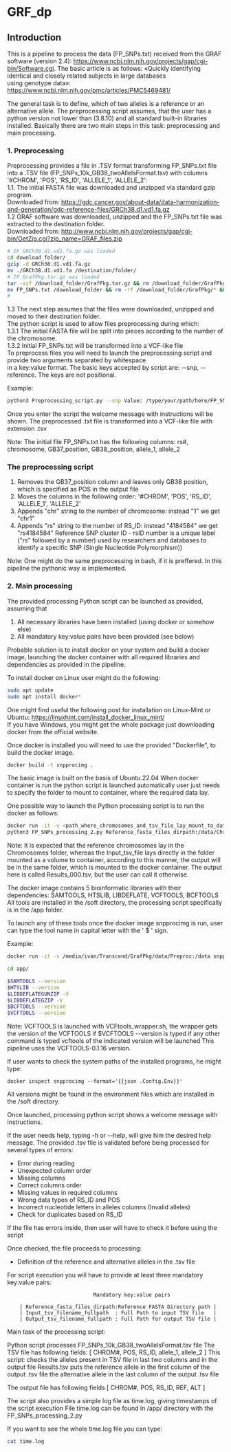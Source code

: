 # GRF_dp

## Introduction

This is a pipeline to process the data (FP_SNPs.txt) received from the GRAF software (version 2.4): 
https://www.ncbi.nlm.nih.gov/projects/gap/cgi-bin/Software.cgi.
The basic article is as follows: «Quickly identifying identical and closely related subjects in large databases \
using genotype data»: https://www.ncbi.nlm.nih.gov/pmc/articles/PMC5469481/

The general task is to define, which of two alleles is a reference or an alternative allele.
The preprocessing script assumes, that the user has a python version not lower than (3.8.10) and all standard built-in libraries installed.
Basically there are two main steps in this task: preprocessing and main processing.

### 1. Preprocessing
   Preprocessing provides a file in .TSV format transforming FP_SNPs.txt file into a .TSV file (FP_SNPs_10k_GB38_twoAllelsFormat.tsv)
   with columns '#CHROM', 'POS', 'RS_ID', 'ALLELE_1', 'ALLELE_2': \
   1.1. The initial FASTA file was downloaded and unzipped via standard gzip program. \
   Downloaded from: https://gdc.cancer.gov/about-data/data-harmonization-and-generation/gdc-reference-files/GRCh38.d1.vd1.fa.gz \
   1.2 GRAF software was downloaded, unzipped and the FP_SNPs.txt file was extracted to the destination folder. \
   Downloaded from: http://www.ncbi.nlm.nih.gov/projects/gap/cgi-bin/GetZip.cgi?zip_name=GRAF_files.zip
   ```sh
   # IF GRCh38.d1.vd1.fa.gz was loaded 
   cd download_folder/ 
   gzip -d GRCh38.d1.vd1.fa.gz
   mv ./GRCh38.d1.vd1.fa /destination/folder/
   # IF GrafPkg.tar.gz was loaded
   tar -xzf /download_folder/GrafPkg.tar.gz && rm /download_folder/GrafPkg.tar.gz
   mv FP_SNPs.txt /download_folder && rm -rf /download_folder/GrafPkg/* && mkdir /download_folder/GrafPkg/data/ && mv /download_folder/FP_SNPs.txt /download_folder/GrafPkg/data/FP_SNPs.txt
   #
   ```
   1.3 The next step assumes that the files were downloaded, unzipped and moved to their destination folder. \
   The python script is used to allow files preprocessing during which: \
     1.3.1 The initial FASTA file will be split into pieces according to the number of the chromosome. \
     1.3.2 Initial FP_SNPs.txt will be transformed into a VCF-like file \
   To preprocess files you will need to launch the preprocessing script and provide two arguments separated by whitespace \
   in a key:value format. The basic keys accepted by script are: --snp, --reference. The keys are not positional.
   
   Example:
   ```sh
   python3 Preprocessing_script.py --snp Value: /type/your/path/here/FP_SNPs.txt --reference:/type/your/path/here/GRCh38.d1.vd1.fa
   ```
   Once you enter the script the welcome message with instructions will be shown.
   The preprocessed .txt file is transformed into a VCF-like file with extension .tsv

   Note: The initial file FP_SNPs.txt has the following columns: rs#, chromosome, GB37_position, GB38_position, allele_1, allele_2
   
   ### The preprocessing script
   
   1. Removes the GB37_position column and leaves only GB38 position, which is specified as POS in the output file
   2. Moves the columns in the following order: '#CHROM', 'POS', 'RS_ID', 'ALLELE_1', 'ALLELE_2'
   3. Appends "chr" string to the number of chromosome: instead "1" we get "chr1"
   4. Appends "rs" string to the number of RS_ID: instead "4184584" we get "rs4184584"
      Reference SNP cluster ID - rsID number is a unique label ("rs" followed by a number) used by researchers and databases to identify a specific SNP (Single Nucleotide Polymorphism))

   Note: One might do the same preprocessing in bash, if it is preffered. In this pipeline the pythonic way is implemented.

### 2. Main processing

The provided processing Python script can be launched as provided, assuming that 
1. All necessary libraries have been installed (using docker or somehow else)
2. All mandatory key:value pairs have been provided (see below)

Probable solution is to install docker on your system and build a docker image,
launching the docker container with all required libraries and dependencies as provided in the pipeline.

To install docker on Linux user might do the following:
```sh
sudo apt update
sudo apt install docker*
```
One might find useful the following post for installation on Linux-Mint or Ubuntu: https://linuxhint.com/install_docker_linux_mint/ \
If you have Windows, you might get the whole package just downloading docker from the official website.

Once docker is installed you will need to use the provided "Dockerfile", to build the docker image.
```sh
docker build -t snpprocimg .
```
The basic image is built on the basis of Ubuntu.22.04
When docker container is run the python script is launched automatically
user just needs to specify the folder to mount to container, where the required data lay.

One possible way to launch the Python processing script is to run the docker as follows:
```sh
docker run -it -v <path_where_chromosomes_and_tsv_file_lay_mount_to_data>:/data snpprocimg /bin/bash
python3 FP_SNPs_processing_2.py Reference_fasta_files_dirpath:/data/Chromosomes Input_tsv_filename_fullpath:/data/FP_SNPs_10k_GB38_twoAllelsFormat.tsv Output_tsv_filename_fullpath:/data/Results_000.tsv

```
Note: It is expected that the reference chromosomes lay in the Chromosomes folder, whereas the Input_tsv_file lays directly in the folder mounted as a volume to container,
according to this manner, the output will be in the same folder, which is mounted to the docker container. The output here is called Results_000.tsv, but the user can call it otherwise.

The docker image contains 5 bioinformatic libraries with their dependencies: SAMTOOLS, HTSLIB, LIBDEFLATE, VCFTOOLS, BCFTOOLS
All tools are installed in the /soft directory, the processing script specifically is in the /app folder.

To launch any of these tools once the docker image snpprocimg is run, user can type the tool name in capital letter with the ' $ ' sign.

Example:
```sh
docker run -it -v /media/ivan/Transcend/GrafPkg/data/Preproc:/data snpprocimg /bin/bash

cd app/

$SAMTOOLS --version
$HTSLIB --version
$LIBDEFLATEGUNZIP -V
$LIBDEFLATEGZIP -V
$BCFTOOLS --version
$VCFTOOLS --version
```
Note: VCFTOOLS is launched with VCFtools_wrapper.sh, 
the wrapper gets the version of the VCFTOOLS if $VCFTOOLS --version is typed
if any other command is typed vcftools of the indicated version will be launched
This pipeline uses the VCFTOOLS-0.1.16 version.

If user wants to check the system paths of the installed programs, he might type:
```
docker inspect snpprocimg --format='{{json .Config.Env}}'
```
All versions might be found in the environment files which are installed in the /soft directory.

Once launched, processing python script shows a welcome message with instructions.

If the user needs help, typing -h or --help, will give him the desired help message.
The provided .tsv file is validated before being processed for several types of errors:

- Error during reading
- Unexpected column order
- Missing columns
- Correct columns order
- Missing values in required columns
- Wrong data types of RS_ID and POS
- Incorrect nucleotide letters in alleles columns (Invalid alleles)
- Check for duplicates based on RS_ID

If the file has errors inside, then user will have to check it before using the script

Once checked, the file proceeds to processing:

- Definition of the reference and alternative alleles in the .tsv file

For script execution you will have to provide at least three mandatory key:value pairs:

								Mandatory key:value pairs

		| Reference_fasta_files_dirpath:Reference FASTA Directory path |
		| Input_tsv_filename_fullpath  : Full Path to input TSV file   |
		| Output_tsv_filename_fullpath : Full Path for output TSV file |

Main task of the processing script:

Python script processes FP_SNPs_10k_GB38_twoAllelsFormat.tsv file
The TSV file has following fields: 
[ CHROM#, POS, RS_ID, allele_1, allele_2 ]
This script: 
checks the alleles present in TSV file in last two columns 
and in the output file Results.tsv puts 
the reference allele in the first column of the output .tsv file
the alternative allele in the last column of the output .tsv file

The output file has following fields
[ CHROM#, POS, RS_ID, REF, ALT ]

The script also provides a simple log file as time.log, giving timestamps of the script execution
File time.log can be found in /app/ directory with the FP_SNPs_processing_2.py

If you want to see the whole time.log file you can type:
```sh
cat time.log
```
